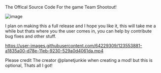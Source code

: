 The Offical Source Code For the game Team Shootout!

![image](https://user-images.githubusercontent.com/64229309/123341779-9dbdc080-d55f-11eb-8cbf-7d40082acdcb.png)

I plan on making this a full release and I hope you like it, this will take me a while but thats where you the user comes in, you can help by contribute bug fixes and other stuff.


https://user-images.githubusercontent.com/64229309/123553881-a1835a00-d78e-11eb-9230-529a0d4061da.mp4

Please credit The creator @planetjunkie when creating a mod! but this is optional, Thats all I got!
